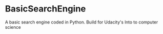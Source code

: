 # BasicSearchEngine
A basic search engine coded in Python. Build for Udacity's Into to computer science
